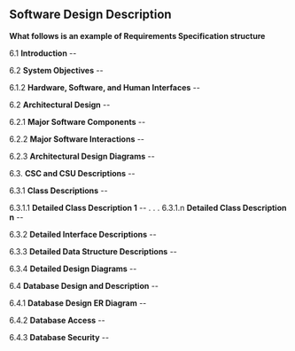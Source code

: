 ##  Software Design Description

__What follows is an example of Requirements Specification structure__

6.1  __Introduction__ --

6.2  __System Objectives__ -- 

6.1.2  __Hardware, Software, and Human Interfaces__ --

6.2  __Architectural Design__ --

6.2.1  __Major Software Components__ --

6.2.2  __Major Software Interactions__ --

6.2.3  __Architectural Design Diagrams__ --

6.3.  __CSC and CSU Descriptions__ --

6.3.1  __Class Descriptions__ --

6.3.1.1  __Detailed Class Description 1__ --
                  .
                  .
                  .
6.3.1.n  __Detailed Class Description n__ --

6.3.2  __Detailed Interface Descriptions__ --

6.3.3  __Detailed Data Structure Descriptions__ --

6.3.4  __Detailed Design Diagrams__ --

6.4  __Database Design and Description__ --

6.4.1  __Database Design ER Diagram__ --

6.4.2  __Database Access__ --

6.4.3  __Database Security__ --
